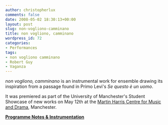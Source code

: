 ```yaml
---
author: christopherlux
comments: false
date: 2008-05-02 18:30:13+00:00
layout: post
slug: non-vogliono-camminano
title: non vogliono, camminano
wordpress_id: 72
categories:
- Performances
tags:
- non vogliono camminano
- Robert Guy
- Vaganza
---
```


_non vogliono, camminano_ is an instrumental work for ensemble drawing its inspiration from a passage found in Primo Levi's _Se questo è un uomo_.

It was premiered as part of the University of Manchester's Student Showcase of new works on May 12th at the [Martin Harris Centre for Music and Drama](http://www.arts.manchester.ac.uk/martinharriscentre/), Manchester.

[**Programme Notes & Instrumentation**](/2008/05/non-vogliono-camminano-2/)
